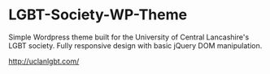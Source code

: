 # LGBT-Society-WP-Theme

Simple Wordpress theme built for the University of Central Lancashire's LGBT society. Fully responsive design with basic jQuery DOM manipulation. 

http://uclanlgbt.com/